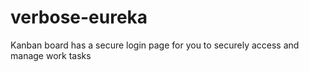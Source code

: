 # verbose-eureka
Kanban board has a secure login page for you to securely access and manage work tasks 
